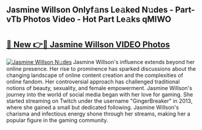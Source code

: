 ## Jasmine Willson Onlyf𝚊ns Le𝚊ked N𝚞des - Part-vTb Photos Video - Hot Part Le𝚊ks qMIWO

# <h2><a href="http://ab61030.deff.icu/?id=Jasmine+Willson">🔗 New 👉🔴 Jasmine Willson VIDEO Photos</a></h2>

[![Jasmine Willson N𝚞des](https://i.imgur.com/rIISA9y.gif)](http://ab61030.deff.icu/?id=Jasmine+Willson)
Jasmine Willson's influence extends beyond her online presence. Her rise to prominence has sparked discussions about the changing landscape of online content creation and the complexities of online fandom. Her controversial approach has challenged traditional notions of beauty, sexuality, and female empowerment. Jasmine Willson's journey into the world of social media began with her love for gaming. She started streaming on Twitch under the username "GingerBreaker" in 2013, where she gained a small but dedicated following. Jasmine Willson's charisma and infectious energy shone through her streams, making her a popular figure in the gaming community.
